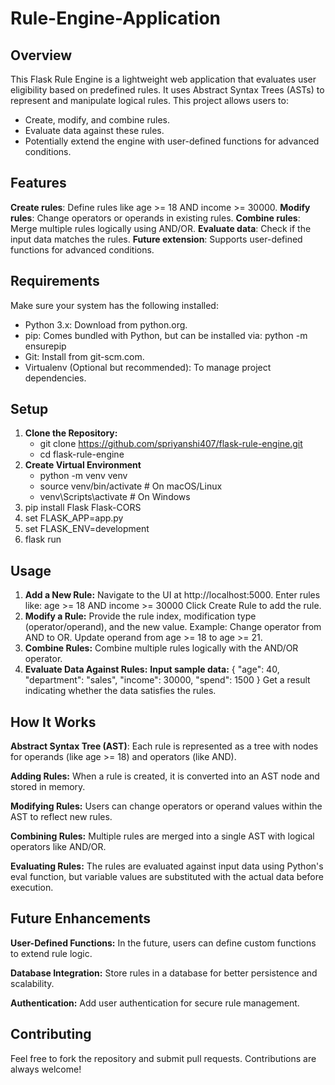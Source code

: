 # Rule-Engine-Application

## Overview
This Flask Rule Engine is a lightweight web application that evaluates user eligibility based on predefined rules. It uses Abstract Syntax Trees (ASTs) to represent and manipulate logical rules. This project allows users to:

- Create, modify, and combine rules.
- Evaluate data against these rules.
- Potentially extend the engine with user-defined functions for advanced conditions.

## Features
**Create rules**: Define rules like age >= 18 AND income >= 30000.
**Modify rules**: Change operators or operands in existing rules.
**Combine rules**: Merge multiple rules logically using AND/OR.
**Evaluate data**: Check if the input data matches the rules.
**Future extension**: Supports user-defined functions for advanced conditions.

## Requirements
Make sure your system has the following installed:

- Python 3.x: Download from python.org.
- pip: Comes bundled with Python, but can be installed via:
  python -m ensurepip
- Git: Install from git-scm.com.
- Virtualenv (Optional but recommended): To manage project dependencies.

## Setup
1. **Clone the Repository:**
   - git clone https://github.com/spriyanshi407/flask-rule-engine.git
   - cd flask-rule-engine
2. **Create Virtual Environment**
    - python -m venv venv
    - source venv/bin/activate   # On macOS/Linux
    - venv\Scripts\activate      # On Windows
3. pip install Flask Flask-CORS
4. set FLASK_APP=app.py
5. set FLASK_ENV=development
6. flask run

## Usage
1. **Add a New Rule:**
Navigate to the UI at http://localhost:5000.
Enter rules like:
age >= 18 AND income >= 30000
Click Create Rule to add the rule.
2. **Modify a Rule:**
Provide the rule index, modification type (operator/operand), and the new value.
Example:
Change operator from AND to OR.
Update operand from age >= 18 to age >= 21.
3. **Combine Rules:**
Combine multiple rules logically with the AND/OR operator.
4. **Evaluate Data Against Rules:**
**Input sample data:**
{
  "age": 40,
  "department": "sales",
  "income": 30000,
  "spend": 1500
}
Get a result indicating whether the data satisfies the rules.

## How It Works
**Abstract Syntax Tree (AST)**:
Each rule is represented as a tree with nodes for operands (like age >= 18) and operators (like AND).

**Adding Rules:**
When a rule is created, it is converted into an AST node and stored in memory.

**Modifying Rules:**
Users can change operators or operand values within the AST to reflect new rules.

**Combining Rules:**
Multiple rules are merged into a single AST with logical operators like AND/OR.

**Evaluating Rules:**
The rules are evaluated against input data using Python's eval function, but variable values are substituted with the actual data before execution.

## Future Enhancements
**User-Defined Functions:**
In the future, users can define custom functions to extend rule logic.

**Database Integration:**
Store rules in a database for better persistence and scalability.

**Authentication:**
Add user authentication for secure rule management.

## Contributing
Feel free to fork the repository and submit pull requests. Contributions are always welcome!
